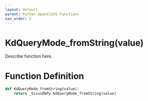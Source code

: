 ```yaml
---
layout: default
parent: Python OpenViSUS Functions
nav_order: 2
---
```


# KdQueryMode_fromString(value)

Describe function here.

# Function Definition

```python
def KdQueryMode_fromString(value):
    return _VisusDbPy.KdQueryMode_fromString(value)

```